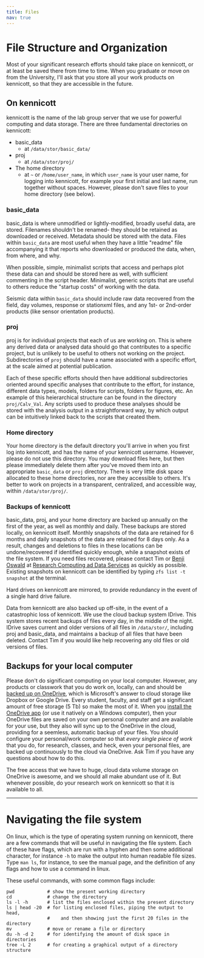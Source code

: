 ```yaml
---
title: Files
nav: true
---
```


# File Structure and Organization
Most of your significant research efforts should take place on kennicott, or at least be saved there from time to time.  When you graduate or move on from the University, I'll ask that you store all your work products on kennicott, so that they are accessible in the future.

## On kennicott

kennicott is the name of the lab group server that we use for powerful computing and data storage.  There are three fundamental directories on kennicott:
- basic_data
    - at `/data/stor/basic_data/`
- proj
    - at `/data/stor/proj/`
- The home directory
    - at `~` or `/home/user_name`, in which `user_name` is your user name, for logging into kennicott, for example your first initial and last name, run together without spaces. However, please don't save files to your home directory (see below).


### basic_data
basic_data is where unmodified or lightly-modified, broadly useful data, are stored.  Filenames shouldn't be renamed- they should be retained as downloaded or received.  Metadata should be stored with the data.  Files within `basic_data` are most useful when they have a little "readme" file accompanying it that reports who downloaded or produced the data, when, from where, and why.

When possible, simple, minimalist scripts that access and perhaps plot these data can and should be stored here as well, with sufficient commenting in the script header.  Minimalist, generic scripts that are useful to others reduce the "startup costs" of working with the data.

Seismic data within `basic_data` should include raw data recovered from the field, day volumes, response or stationxml files, and any 1st- or 2nd-order products (like sensor orientation products).

### proj
proj is for individual projects that each of us are working on.  This is where any derived data or analysed data should go that contributes to a specific project, but is unlikely to be useful to others not working on the project.  Subdirectories of `proj` should have a name associated with a specific effort, at the scale aimed at potential publication.

Each of these specific efforts should then have additional subdirectories oriented around specific analyses that contribute to the effort, for instance, different data types, models, folders for scripts, folders for figures, etc.  An example of this heierarchical structure can be found in the directory `proj/Calv_Val`. Any scripts used to produce these analyses should be stored with the analysis output in a straightforward way, by which output can be intuitively linked back to the scripts that created them.

### Home directory
Your home directory is the default directory you'll arrive in when you first log into kennicott, and has the name of your kennicott username. However, please do not use this directory. You may download files here, but then please immediately delete them after you've moved them into an appropriate `basic_data` or `proj` directory.  There is very little disk space allocated to these home directories, nor are they accessible to others.  It's better to work on projects in a transparent, centralized, and accessible way, within `/data/stor/proj/`.

### Backups of kennicott
basic_data, proj, and your home directory are backed up annually on the first of the year, as well as monthly and daily.  These backups are stored locally, on kennicott itself.  Monthly snapshots of the data are retained for 6 months and daily snapshots of the data are retained for 8 days only.  As a result, changes and deletions to files in these locations can be undone/recovered if identified quickly enough, while a snapshot exists of the file system.  If you need files recovered, please contact Tim or [Benji Oswald](https://www.hpc.uidaho.edu/general/Staff/) at [Research Computing ad Data Services](https://crc.ibest.uidaho.edu/index.html) as quickly as possible. Existing snapshots on kennicott can be identified by typing `zfs list -t snapshot` at the terminal.

Hard drives on kennicott are mirrored, to provide redundancy in the event of a single hard drive failure.

Data from kennicott are also backed up off-site, in the event of a catastrophic loss of kennicott.  We use the cloud backup system IDrive.  This system stores recent backups of files every day, in the middle of the night.  IDrive saves current and older versions of all files in `/data/stor/`, including proj and basic_data, and maintains a backup of all files that have been deleted. Contact Tim if you would like help recovering any old files or old versions of files.

## Backups for your local computer
Please don't do significant computing on your local computer.  However, any products or classwork that you do work on, locally, can and should be [backed up on OneDrive](https://support.uidaho.edu/TDClient/40/Portal/Requests/ServiceDet?ID=864#:~:text=In%20addition%2C%C2%A0a%20person%C2%A0can%20sync%C2%A0OneDrive%C2%A0to%20a%20U%20of%20I%20owned%20computer%20so%20that%20frequently%20used%20are%20stored%20on%20a%20physical%20computer%C2%A0for%20easy%20access%20when%20you%20have%20limited%20or%20no%20Internet%20connection.), which is Microsoft's answer to cloud storage like Dropbox or Google Drive.  Every student, faculty, and staff get a significant amount of free storage (5 Tb) so make the most of it.  When you [install the OneDrive app](https://www.microsoft.com/en-us/microsoft-365/onedrive/download) (or use it natively on a Windows computer), then your OneDrive files are saved on your own personal computer and are available for your use, but they also will sync up to the OneDrive in the cloud, providing for a seemless, automatic backup of your files. You should configure your personal/work computer so that _every single piece of work_ that you do, for research, classes, and heck, even your personal files, are backed up continuously to the cloud via OneDrive. Ask Tim if you have any questions about how to do this.

The free access that we have to huge, cloud data volume storage on OneDrive is awesome, and we should all make abundant use of it.  But whenever possible, do your research work on kennicott so that it is available to all.

---

# Navigating the file system
On linux, which is the type of operating system running on kennicott, there are a few commands that will be useful in navigating the file system.  Each of these have flags, which are run with a hyphen and then some additional character, for instance `-h` to make the output into human readable file sizes.  Type `man ls`, for instance, to see the manual page, and the definition of any flags and how to use a command in linux.

These useful commands, with some common flags include:
```
pwd            # show the present working directory
cd             # change the directory
ls -l -h       # list the files enclosed within the present directory
ls | head -20  # for listing enclosed files, piping the output to head, 
               #    and then showing just the first 20 files in the directory
mv             # move or rename a file or directory
du -h -d 2     # for identifying the amount of disk space in directories
tree -L 2      # for creating a graphical output of a directory structure
```
